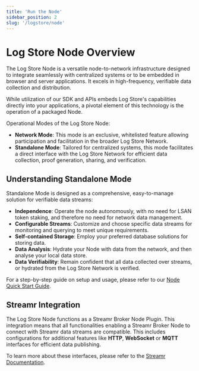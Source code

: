 ```yaml
---
title: 'Run the Node'
sidebar_position: 2
slug: '/logstore/node'
---
```


# Log Store Node Overview

The Log Store Node is a versatile node-to-network infrastructure designed to integrate seamlessly with centralized systems or to be embedded in browser and server applications. It excels in high-frequency, verifiable data collection and distribution.

While utilization of our SDK and APIs embeds Log Store's capabilities directly into your applications, a pivotal element of this technology is the operation of a packaged Node.

Operational Modes of the Log Store Node:

- **Network Mode**: This mode is an exclusive, whitelisted feature allowing participation and facilitation in the broader Log Store Network.
- **Standalone Mode**: Tailored for centralized systems, this mode facilitates a direct interface with the Log Store Network for efficient data collection, proof generation, sharing, and verification.

## Understanding Standalone Mode

Standalone Mode is designed as a comprehensive, easy-to-manage solution for verifiable data streams:

- **Independence**: Operate the node autonomously, with no need for LSAN token staking, and therefore no need for network data management.
- **Configurable Streams**: Customize and choose specific data streams for monitoring and querying to meet unique requirements.
- **Self-contained Storage**: Employ your preferred database solutions for storing data.
- **Data Analysis**: Hydrate your Node with data from the network, and then analyse your local data store.
- **Data Verifiability**: Remain confident that all data collected over streams, or hydrated from the Log Store Network is verified.

For a step-by-step guide on setup and usage, please refer to our [Node Quick Start Guide](../../node/quick-start/install.md).

## Streamr Integration

The Log Store Node functions as a Streamr Broker Node Plugin. This integration means that all functionalities enabling a Streamr Broker Node to connect with Streamr data streams are compatible. This includes configurations for additional features like **HTTP**, **WebSocket** or **MQTT** interfaces for efficient data publishing.

To learn more about these interfaces, please refer to the [Streamr Documentation](https://docs.streamr.network/usage/connect-apps-and-iot/streamr-node-interface).
